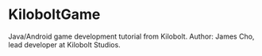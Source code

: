 # KiloboltGame
Java/Android game development tutorial from Kilobolt.
Author:
James Cho, lead developer at Kilobolt Studios.
